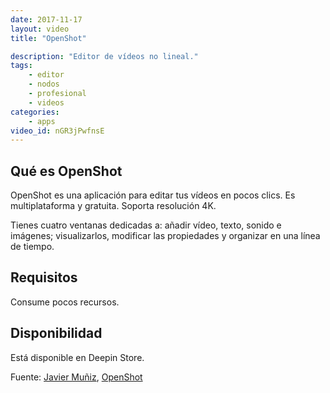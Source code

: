 ```yaml
---
date: 2017-11-17
layout: video
title: "OpenShot"

description: "Editor de vídeos no lineal."
tags:
    - editor
    - nodos
    - profesional
    - videos
categories:
    - apps
video_id: nGR3jPwfnsE
---
```


## Qué es OpenShot

OpenShot es una aplicación para editar tus vídeos en pocos clics. Es multiplataforma y gratuita. Soporta resolución 4K.

Tienes cuatro ventanas dedicadas a: añadir vídeo, texto, sonido e imágenes; visualizarlos, modificar las propiedades y organizar en una línea de tiempo.

## Requisitos

Consume pocos recursos.

## Disponibilidad

Está disponible en Deepin Store.

Fuente: [Javier Muñiz](https://www.youtube.com/channel/UCt4oJu2ItngyTNBwPNmJDfA), [OpenShot](http://www.openshot.org/)
